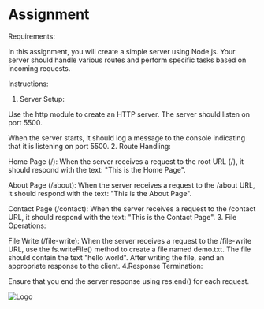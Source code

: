 # Assignment

Requirements:

In this assignment, you will create a simple server using Node.js. Your server should handle various routes and perform specific tasks based on incoming requests.


Instructions:


1. Server Setup:



Use the http module to create an HTTP server.
The server should listen on port 5500.


When the server starts, it should log a message to the console indicating that it is listening on port 5500.
2. Route Handling:



Home Page (/): When the server receives a request to the root URL (/), it should respond with the text: "This is the Home Page".

About Page (/about): When the server receives a request to the /about URL, it should respond with the text: "This is the About Page".


Contact Page (/contact): When the server receives a request to the /contact URL, it should respond with the text: "This is the Contact Page".
3. File Operations:


File Write (/file-write): When the server receives a request to the /file-write URL, use the fs.writeFile() method to create a file named demo.txt. The file should contain the text "hello world". After writing the file, send an appropriate response to the client.
4.Response Termination:



Ensure that you end the server response using res.end() for each request.


![Logo](result.png)
